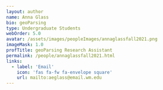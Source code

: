 ```yaml
---
layout: author
name: Anna Glass
bio: geoParsing
type: Undergraduate Students
webOrder: 5.0
avatar: /assets/images/peopleImages/annaglassfall2021.png
imageMask: 1.0
profTitle: geoParsing Research Assistant
permalink: /people/annaglassfall2021.html 
links:
  - label: 'Email'
    icon: 'fas fa-fw fa-envelope square'
    url: mailto:aeglass@email.wm.edu
---
```

